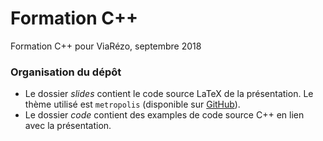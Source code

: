 # Formation C++

Formation C++ pour ViaRézo, septembre 2018


### Organisation du dépôt
- Le dossier _slides_ contient le code source LaTeX de la présentation. Le thème utilisé est `metropolis` (disponible sur [GitHub](https://github.com/matze/mtheme)).
- Le dossier _code_ contient des examples de code source C++ en lien avec la présentation.